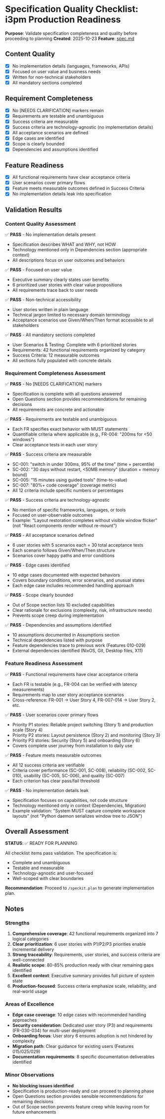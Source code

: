 # Specification Quality Checklist: i3pm Production Readiness

**Purpose**: Validate specification completeness and quality before proceeding to planning
**Created**: 2025-10-23
**Feature**: [spec.md](../spec.md)

## Content Quality

- [x] No implementation details (languages, frameworks, APIs)
- [x] Focused on user value and business needs
- [x] Written for non-technical stakeholders
- [x] All mandatory sections completed

## Requirement Completeness

- [x] No [NEEDS CLARIFICATION] markers remain
- [x] Requirements are testable and unambiguous
- [x] Success criteria are measurable
- [x] Success criteria are technology-agnostic (no implementation details)
- [x] All acceptance scenarios are defined
- [x] Edge cases are identified
- [x] Scope is clearly bounded
- [x] Dependencies and assumptions identified

## Feature Readiness

- [x] All functional requirements have clear acceptance criteria
- [x] User scenarios cover primary flows
- [x] Feature meets measurable outcomes defined in Success Criteria
- [x] No implementation details leak into specification

## Validation Results

### Content Quality Assessment

✅ **PASS** - No implementation details present
- Specification describes WHAT and WHY, not HOW
- Technology mentioned only in Dependencies section (appropriate context)
- All descriptions focus on user outcomes and behaviors

✅ **PASS** - Focused on user value
- Executive summary clearly states user benefits
- 6 prioritized user stories with clear value propositions
- All requirements trace back to user needs

✅ **PASS** - Non-technical accessibility
- User stories written in plain language
- Technical jargon limited to necessary domain terminology
- Acceptance scenarios use Given/When/Then format accessible to all stakeholders

✅ **PASS** - All mandatory sections completed
- User Scenarios & Testing: Complete with 6 prioritized stories
- Requirements: 42 functional requirements organized by category
- Success Criteria: 12 measurable outcomes
- All sections fully populated with concrete details

### Requirement Completeness Assessment

✅ **PASS** - No [NEEDS CLARIFICATION] markers
- Specification is complete with all questions answered
- Open Questions section provides recommendations for remaining decisions
- All requirements are concrete and actionable

✅ **PASS** - Requirements are testable and unambiguous
- Each FR specifies exact behavior with MUST statements
- Quantifiable criteria where applicable (e.g., FR-004: "200ms for <50 windows")
- Clear acceptance tests in each user story

✅ **PASS** - Success criteria are measurable
- SC-001: "switch in under 300ms, 95% of the time" (time + percentile)
- SC-002: "30 days without restart, <50MB memory" (duration + memory bound)
- SC-005: "15 minutes using guided tools" (time-to-value)
- SC-007: "80%+ code coverage" (coverage metric)
- All 12 criteria include specific numbers or percentages

✅ **PASS** - Success criteria are technology-agnostic
- No mention of specific frameworks, languages, or tools
- Focused on user-observable outcomes
- Example: "Layout restoration completes without visible window flicker" (not "React components render without re-mount")

✅ **PASS** - All acceptance scenarios defined
- 6 user stories with 5 scenarios each = 30 total acceptance tests
- Each scenario follows Given/When/Then structure
- Scenarios cover happy paths and error conditions

✅ **PASS** - Edge cases identified
- 10 edge cases documented with expected behaviors
- Covers boundary conditions, error scenarios, and unusual states
- Each edge case includes recommended handling approach

✅ **PASS** - Scope clearly bounded
- Out of Scope section lists 10 excluded capabilities
- Clear rationale for exclusions (complexity, risk, infrastructure needs)
- Prevents scope creep during implementation

✅ **PASS** - Dependencies and assumptions identified
- 10 assumptions documented in Assumptions section
- Technical dependencies listed with purpose
- Feature dependencies trace to previous work (Features 010-029)
- External dependencies identified (NixOS, Git, Desktop files, X11)

### Feature Readiness Assessment

✅ **PASS** - Functional requirements have clear acceptance criteria
- Each FR is testable (e.g., FR-004 can be verified with latency measurements)
- Requirements map to user story acceptance scenarios
- Cross-reference: FR-001 → User Story 4, FR-007-014 → User Story 2, etc.

✅ **PASS** - User scenarios cover primary flows
- Priority P1 stories: Reliable project switching (Story 1) and production scale (Story 4)
- Priority P2 stories: Layout persistence (Story 2) and monitoring (Story 3)
- Priority P3 stories: Security (Story 5) and onboarding (Story 6)
- Covers complete user journey from installation to daily use

✅ **PASS** - Feature meets measurable outcomes
- All 12 success criteria are verifiable
- Criteria cover performance (SC-001, SC-008), reliability (SC-002, SC-010), usability (SC-005, SC-006), and quality (SC-007)
- Each criterion has clear pass/fail threshold

✅ **PASS** - No implementation details leak
- Specification focuses on capabilities, not code structure
- Technology mentioned only in context (Dependencies, Migration)
- Example validation: "System MUST capture complete workspace layouts" (not "Python daemon serializes window tree to JSON")

## Overall Assessment

**STATUS**: ✅ READY FOR PLANNING

All checklist items pass validation. The specification is:
- Complete and unambiguous
- Testable and measurable
- Technology-agnostic and user-focused
- Well-scoped with clear boundaries

**Recommendation**: Proceed to `/speckit.plan` to generate implementation plan.

## Notes

### Strengths

1. **Comprehensive coverage**: 42 functional requirements organized into 7 logical categories
2. **Clear prioritization**: 6 user stories with P1/P2/P3 priorities enable incremental delivery
3. **Strong traceability**: Requirements, user stories, and success criteria are well-connected
4. **Realistic scope**: 80-85% production ready with clear remaining gaps identified
5. **Excellent context**: Executive summary provides full picture of system state
6. **Production-focused**: Success criteria emphasize scale, reliability, and real-world usage

### Areas of Excellence

- **Edge case coverage**: 10 edge cases with recommended handling approaches
- **Security consideration**: Dedicated user story (P3) and requirements (FR-030-034) for multi-user deployment
- **Onboarding focus**: User story 6 ensures adoption is not hindered by complexity
- **Migration path**: Clear guidance for existing users (Features 015/025/029)
- **Documentation requirements**: 8 specific documentation deliverables identified

### Minor Observations

- **No blocking issues identified**
- Specification is production-ready and can proceed to planning phase
- Open Questions section provides sensible recommendations for remaining decisions
- Out of Scope section prevents feature creep while leaving room for future enhancements
